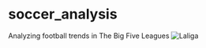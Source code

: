 # soccer_analysis
Analyzing football trends in The Big Five Leagues
![Laliga](https://timesamui.com/upload/events/14/53/spanish-la-liga-season-202021-on-guest-sc.jpg?1601530508)
